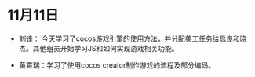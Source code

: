 # 11月11日
* 刘锋：
    今天学习了cocos游戏引擎的使用方法，并分配美工任务给启良和晓杰。其他组员开始学习JS和如何实现游戏相关功能。

* 黄霄瑞：学习了使用cocos creator制作游戏的流程及部分编码。
